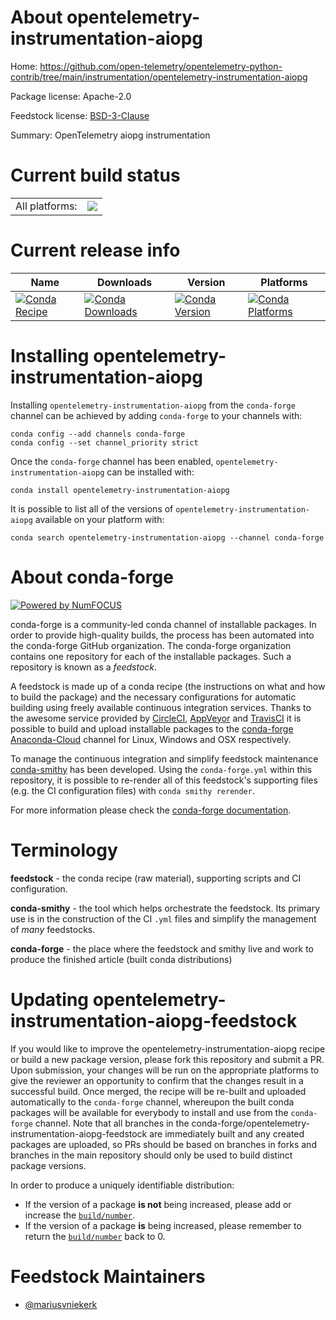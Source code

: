 About opentelemetry-instrumentation-aiopg
=========================================

Home: https://github.com/open-telemetry/opentelemetry-python-contrib/tree/main/instrumentation/opentelemetry-instrumentation-aiopg

Package license: Apache-2.0

Feedstock license: [BSD-3-Clause](https://github.com/conda-forge/opentelemetry-instrumentation-aiopg-feedstock/blob/master/LICENSE.txt)

Summary: OpenTelemetry aiopg instrumentation

Current build status
====================


<table><tr><td>All platforms:</td>
    <td>
      <a href="https://dev.azure.com/conda-forge/feedstock-builds/_build/latest?definitionId=13873&branchName=master">
        <img src="https://dev.azure.com/conda-forge/feedstock-builds/_apis/build/status/opentelemetry-instrumentation-aiopg-feedstock?branchName=master">
      </a>
    </td>
  </tr>
</table>

Current release info
====================

| Name | Downloads | Version | Platforms |
| --- | --- | --- | --- |
| [![Conda Recipe](https://img.shields.io/badge/recipe-opentelemetry--instrumentation--aiopg-green.svg)](https://anaconda.org/conda-forge/opentelemetry-instrumentation-aiopg) | [![Conda Downloads](https://img.shields.io/conda/dn/conda-forge/opentelemetry-instrumentation-aiopg.svg)](https://anaconda.org/conda-forge/opentelemetry-instrumentation-aiopg) | [![Conda Version](https://img.shields.io/conda/vn/conda-forge/opentelemetry-instrumentation-aiopg.svg)](https://anaconda.org/conda-forge/opentelemetry-instrumentation-aiopg) | [![Conda Platforms](https://img.shields.io/conda/pn/conda-forge/opentelemetry-instrumentation-aiopg.svg)](https://anaconda.org/conda-forge/opentelemetry-instrumentation-aiopg) |

Installing opentelemetry-instrumentation-aiopg
==============================================

Installing `opentelemetry-instrumentation-aiopg` from the `conda-forge` channel can be achieved by adding `conda-forge` to your channels with:

```
conda config --add channels conda-forge
conda config --set channel_priority strict
```

Once the `conda-forge` channel has been enabled, `opentelemetry-instrumentation-aiopg` can be installed with:

```
conda install opentelemetry-instrumentation-aiopg
```

It is possible to list all of the versions of `opentelemetry-instrumentation-aiopg` available on your platform with:

```
conda search opentelemetry-instrumentation-aiopg --channel conda-forge
```


About conda-forge
=================

[![Powered by NumFOCUS](https://img.shields.io/badge/powered%20by-NumFOCUS-orange.svg?style=flat&colorA=E1523D&colorB=007D8A)](http://numfocus.org)

conda-forge is a community-led conda channel of installable packages.
In order to provide high-quality builds, the process has been automated into the
conda-forge GitHub organization. The conda-forge organization contains one repository
for each of the installable packages. Such a repository is known as a *feedstock*.

A feedstock is made up of a conda recipe (the instructions on what and how to build
the package) and the necessary configurations for automatic building using freely
available continuous integration services. Thanks to the awesome service provided by
[CircleCI](https://circleci.com/), [AppVeyor](https://www.appveyor.com/)
and [TravisCI](https://travis-ci.com/) it is possible to build and upload installable
packages to the [conda-forge](https://anaconda.org/conda-forge)
[Anaconda-Cloud](https://anaconda.org/) channel for Linux, Windows and OSX respectively.

To manage the continuous integration and simplify feedstock maintenance
[conda-smithy](https://github.com/conda-forge/conda-smithy) has been developed.
Using the ``conda-forge.yml`` within this repository, it is possible to re-render all of
this feedstock's supporting files (e.g. the CI configuration files) with ``conda smithy rerender``.

For more information please check the [conda-forge documentation](https://conda-forge.org/docs/).

Terminology
===========

**feedstock** - the conda recipe (raw material), supporting scripts and CI configuration.

**conda-smithy** - the tool which helps orchestrate the feedstock.
                   Its primary use is in the construction of the CI ``.yml`` files
                   and simplify the management of *many* feedstocks.

**conda-forge** - the place where the feedstock and smithy live and work to
                  produce the finished article (built conda distributions)


Updating opentelemetry-instrumentation-aiopg-feedstock
======================================================

If you would like to improve the opentelemetry-instrumentation-aiopg recipe or build a new
package version, please fork this repository and submit a PR. Upon submission,
your changes will be run on the appropriate platforms to give the reviewer an
opportunity to confirm that the changes result in a successful build. Once
merged, the recipe will be re-built and uploaded automatically to the
`conda-forge` channel, whereupon the built conda packages will be available for
everybody to install and use from the `conda-forge` channel.
Note that all branches in the conda-forge/opentelemetry-instrumentation-aiopg-feedstock are
immediately built and any created packages are uploaded, so PRs should be based
on branches in forks and branches in the main repository should only be used to
build distinct package versions.

In order to produce a uniquely identifiable distribution:
 * If the version of a package **is not** being increased, please add or increase
   the [``build/number``](https://docs.conda.io/projects/conda-build/en/latest/resources/define-metadata.html#build-number-and-string).
 * If the version of a package **is** being increased, please remember to return
   the [``build/number``](https://docs.conda.io/projects/conda-build/en/latest/resources/define-metadata.html#build-number-and-string)
   back to 0.

Feedstock Maintainers
=====================

* [@mariusvniekerk](https://github.com/mariusvniekerk/)

